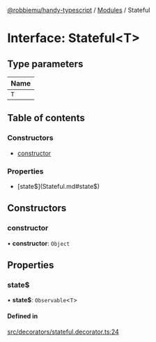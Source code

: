 [@robbiemu/handy-typescript](../README.md) / [Modules](../modules.md) / Stateful

# Interface: Stateful<T\>

## Type parameters

| Name |
| :------ |
| `T` |

## Table of contents

### Constructors

- [constructor](Stateful.md#constructor)

### Properties

- [state$](Stateful.md#state$)

## Constructors

### constructor

• **constructor**: `Object`

## Properties

### state$

• **state$**: `Observable`<`T`\>

#### Defined in

[src/decorators/stateful.decorator.ts:24](https://github.com/robbiemu/handy-typescript/blob/b968df4/src/decorators/stateful.decorator.ts#L24)
